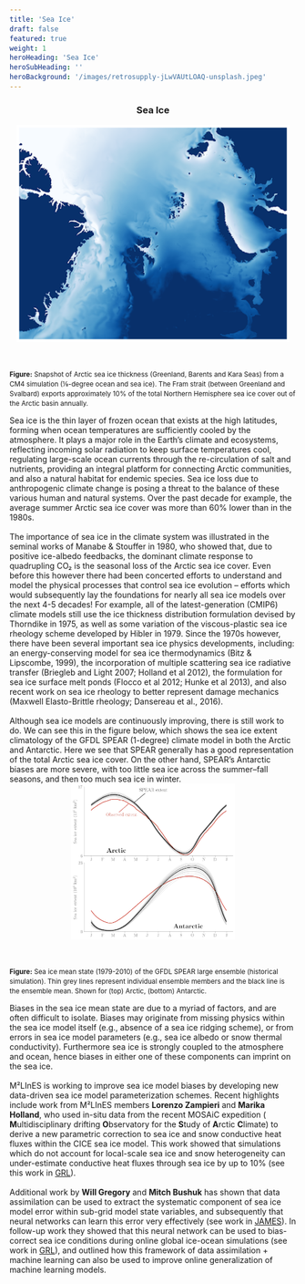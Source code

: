 ```yaml
---
title: 'Sea Ice'
draft: false
featured: true
weight: 1
heroHeading: 'Sea Ice'
heroSubHeading: ''
heroBackground: '/images/retrosupply-jLwVAUtLOAQ-unsplash.jpeg'
---
```

<h3 style="text-align: center;">Sea Ice</h3>

<center>
<img src="/images/research/seaice.png" style="width: 50vw; padding-bottom: 30px; padding-top: 0px">
</center>
<p style="text-align: left;"><small><b>Figure:</b> Snapshot of Arctic sea ice thickness (Greenland, Barents and Kara Seas) from a CM4 simulation (⅛-degree ocean and sea ice). The Fram strait (between Greenland and Svalbard) exports approximately 10% of the total Northern Hemisphere sea ice cover out of the Arctic basin annually.</small></p>
Sea ice is the thin layer of frozen ocean that exists at the high latitudes, forming when ocean temperatures are sufficiently cooled by the atmosphere. It plays a major role in the Earth’s climate and ecosystems, reflecting incoming solar radiation to keep surface temperatures cool, regulating large-scale ocean currents through the re-circulation of salt and nutrients, providing an integral platform for connecting Arctic communities, and also a natural habitat for endemic species. Sea ice loss due to anthropogenic climate change is posing a threat to the balance of these various human and natural systems. Over the past decade for example, the average summer Arctic sea ice cover was more than 60% lower than in the 1980s.
<br/><br/>
The importance of sea ice in the climate system was illustrated in the seminal works of Manabe & Stouffer in 1980, who showed that, due to positive ice-albedo feedbacks, the dominant climate response to quadrupling CO₂ is the seasonal loss of the Arctic sea ice cover. Even before this however there had been concerted efforts to understand and model the physical processes that control sea ice evolution – efforts which would subsequently lay the foundations for nearly all sea ice models over the next 4-5 decades! For example, all of the latest-generation (CMIP6) climate models still use the ice thickness distribution formulation devised by Thorndike in 1975, as well as some variation of the viscous-plastic sea ice rheology scheme developed by Hibler in 1979. Since the 1970s however, there have been several important sea ice physics developments, including: an energy-conserving model for sea ice thermodynamics (Bitz & Lipscombe, 1999), the incorporation of multiple scattering sea ice radiative transfer (Briegleb and Light 2007; Holland et al 2012), the formulation for sea ice surface melt ponds (Flocco et al 2012; Hunke et al 2013), and also recent work on sea ice rheology to better represent damage mechanics (Maxwell Elasto-Brittle rheology; Dansereau et al., 2016).
<br/><br/>
Although sea ice models are continuously improving, there is still work to do. We can see this in the figure below, which shows the sea ice extent climatology of the GFDL SPEAR (1-degree) climate model in both the Arctic and Antarctic. Here we see that SPEAR generally has a good representation of the total Arctic sea ice cover. On the other hand, SPEAR’s Antarctic biases are more severe, with too little sea ice across the summer–fall seasons, and then too much sea ice in winter.
<center>
<img src="/images/research/SPEAR.png" style="width: 30vw; padding-bottom: 30px; padding-top: 0px">
</center>
<p style="text-align: left;"><small><b>Figure:</b> Sea ice mean state (1979-2010) of the GFDL SPEAR large ensemble (historical simulation). Thin grey lines represent individual ensemble members and the black line is the ensemble mean. Shown for (top) Arctic, (bottom) Antarctic.</small></p>
Biases in the sea ice mean state are due to a myriad of factors, and are often difficult to isolate. Biases may originate from missing physics within the sea ice model itself (e.g., absence of a sea ice ridging scheme), or from errors in sea ice model parameters (e.g., sea ice albedo or snow thermal conductivity). Furthermore sea ice is strongly coupled to the atmosphere and ocean, hence biases in either one of these components can imprint on the sea ice.
<br/><br/>
M²LInES is working to improve sea ice model biases by developing new data-driven sea ice model parameterization schemes. Recent highlights include work from M²LInES members <b>Lorenzo Zampieri</b> and <b>Marika Holland</b>, who used in-situ data from the recent MOSAiC expedition ( <b>M</b>ultidisciplinary drifting <b>O</b>bservatory for the <b>S</b>tudy of <b>A</b>rctic <b>C</b>limate) to derive a new parametric correction to sea ice and snow conductive heat fluxes within the CICE sea ice model. This work showed that simulations which do not account for local-scale sea ice and snow heterogeneity can under-estimate conductive heat fluxes through sea ice by up to 10% (see this work in <a href="https://doi.org/10.1029/2023GL106760" target="_blank">GRL</a>).
<br/><br/>
Additional work by <b>Will Gregory</b> and <b>Mitch Bushuk</b> has shown that data assimilation can be used to extract the systematic component of sea ice model error within sub-grid model state variables, and subsequently that neural networks can learn this error very effectively (see work in <a href="https://doi.org/10.1029/2023MS003757" target="_blank">JAMES</a>). In follow-up work they showed that this neural network can be used to bias-correct sea ice conditions during online global ice-ocean simulations (see work in <a href="https://doi.org/10.1029/2023GL106776" target="_blank">GRL</a>), and outlined how this framework of data assimilation + machine learning can also be used to improve online generalization of machine learning models.
